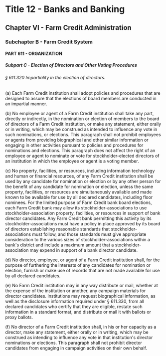
# Title 12 - Banks and Banking
## Chapter VI - Farm Credit Administration
### Subchapter B - Farm Credit System
#### PART 611 - ORGANIZATION
##### Subpart C - Election of Directors and Other Voting Procedures
###### § 611.320 Impartiality in the election of directors.

(a) Each Farm Credit institution shall adopt policies and procedures that are designed to assure that the elections of board members are conducted in an impartial manner.

(b) No employee or agent of a Farm Credit institution shall take any part, directly or indirectly, in the nomination or election of members to the board of directors of a Farm Credit institution, or make any statement, either orally or in writing, which may be construed as intended to influence any vote in such nominations, or elections. This paragraph shall not prohibit employees or agents from providing biographical and other similar information or engaging in other activities pursuant to policies and procedures for nominations and elections. This paragraph does not affect the right of an employee or agent to nominate or vote for stockholder-elected directors of an institution in which the employee or agent is a voting member.

(c) No property, facilities, or resources, including information technology and human or financial resources, of any Farm Credit institution shall be used by any candidate for nomination or election or by any other person for the benefit of any candidate for nomination or election, unless the same property, facilities, or resources are simultaneously available and made known to be available for use by all declared candidates, including floor nominees. For the limited purpose of Farm Credit bank board elections, each Farm Credit bank may allow its stockholder-associations to use stockholder-association property, facilities, or resources in support of bank director candidates. Any Farm Credit bank permitting this activity by its stockholder-associations must have a policy in place approved by its board of directors establishing reasonable standards that stockholder-associations must follow, and those standards must give appropriate consideration to the various sizes of stockholder-associations within a bank's district and include a maximum amount that a stockholder-association may expend in support of a bank director candidate.

(d) No director, employee, or agent of a Farm Credit institution shall, for the purpose of furthering the interests of any candidates for nomination or election, furnish or make use of records that are not made available for use by all declared candidates.

(e) No Farm Credit institution may in any way distribute or mail, whether at the expense of the institution or another, any campaign materials for director candidates. Institutions may request biographical information, as well as the disclosure information required under § 611.330, from all declared candidates who certify that they are eligible, restate such information in a standard format, and distribute or mail it with ballots or proxy ballots.

(f) No director of a Farm Credit institution shall, in his or her capacity as a director, make any statement, either orally or in writing, which may be construed as intending to influence any vote in that institution's director nominations or elections. This paragraph shall not prohibit director candidates from engaging in campaign activities on their own behalf.

